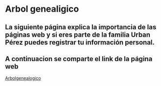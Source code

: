 # Arbol genealigico
## La siguiente página explica la importancia de las páginas web y si eres parte de la familia Urban Pérez puedes registrar tu información personal.
## A continuacion se comparte el link de la página web 
[Arbolgenealogico](https://aliens512.github.io/ArbolGeneal-gico/)